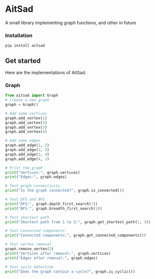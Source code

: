 # AitSad
A small library implementing graph functions, and other in future

### Installation
```
pip install aitsad
```

## Get started
Here are the implementations of AitSad.

### Graph
```Python
from aitsad import Graph
# Create a new graph
graph = Graph()

# Add some vertices
graph.add_vertex(1)
graph.add_vertex(2)
graph.add_vertex(3)
graph.add_vertex(4)

# Add some edges
graph.add_edge(1, 2)
graph.add_edge(2, 3)
graph.add_edge(3, 4)
graph.add_edge(4, 1)

# Print the graph
print("Vertices:", graph.vertices)
print("Edges:", graph.edges)

# Test graph connectivity
print("Is the graph connected?", graph.is_connected())

# Test DFS and BFS
print("DFS:", graph.depth_first_search(1))
print("BFS:", graph.breadth_first_search(1))

# Test shortest path
print("Shortest path from 1 to 3:", graph.get_shortest_path(1, 3))

# Test connected components
print("Connected components:", graph.get_connected_components())

# Test vertex removal
graph.remove_vertex(2)
print("Vertices after removal:", graph.vertices)
print("Edges after removal:", graph.edges)

# Test cycle detection
print("Does the graph contain a cycle?", graph.is_cyclic())
```
